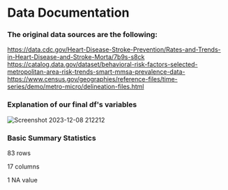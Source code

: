 # Data Documentation

### The original data sources are the following: 
https://data.cdc.gov/Heart-Disease-Stroke-Prevention/Rates-and-Trends-in-Heart-Disease-and-Stroke-Morta/7b9s-s8ck
https://catalog.data.gov/dataset/behavioral-risk-factors-selected-metropolitan-area-risk-trends-smart-mmsa-prevalence-data-
https://www.census.gov/geographies/reference-files/time-series/demo/metro-micro/delineation-files.html

### Explanation of our final df's variables
![Screenshot 2023-12-08 212212](https://github.com/Aramdana/info201finalProject/assets/42353199/c2e5bf39-8f54-4b00-85ff-b150304656a8)

### Basic Summary Statistics

83 rows

17 columns

1 NA value
